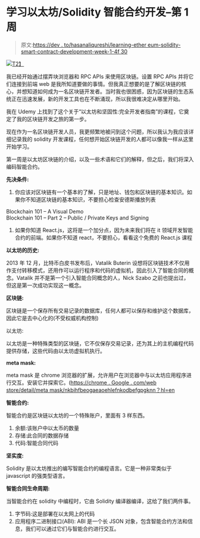 # 学习以太坊/Solidity 智能合约开发–第 1 周

> 原文:[https://dev . to/hasanaliqureshi/learning-ether eum-solidity-smart-contract-development-week-1-4f 30](https://dev.to/hasanaliqureshi/learning-ethereum-solidity-smart-contract-development-week-1-4f30)

[![](../Images/03f098e4930e6af88680e4c0546703e4.png)T2】](https://res.cloudinary.com/practicaldev/image/fetch/s--DobnPddw--/c_limit%2Cf_auto%2Cfl_progressive%2Cq_auto%2Cw_880/https://hasanali.me/wp-content/uploads/2019/05/vr-cOVER-1024x534.png)

我已经开始通过摆弄块浏览器和 RPC APIs 来使用区块链。设置 RPC APIs 并将它们连接到前端 web 是我所知道要做的事情。但我真正想要的是了解区块链的核心，并想知道如何成为一名区块链开发者。当时我也很困惑，因为区块链的生态系统正在迅速发展，新的开发工具也在不断涌现，所以我很难决定从哪里开始。

我在 Udemy 上找到了这个关于“以太坊和坚固性:完全开发者指南”的课程，它奠定了我的区块链开发之旅的第一步。

现在作为一名区块链开发人员，我更频繁地被问到这个问题，所以我认为我应该详细记录我的 solidity 开发课程，任何想开始区块链开发的人都可以像我一样从这里开始学习。

第一周是以太坊区块链的介绍，以及一些术语和它们的解释，但之后，我们将深入编码智能合约。

**先决条件:**

1.  你应该对区块链有一个基本的了解，只是地址、钱包和区块链的基本知识。如果你不知道区块链的基本知识，不要担心检查安德斯播放列表

<figcaption>Blockchain 101 – A Visual Demo</figcaption>

<figcaption>Blockchain 101 – Part 2 – Public / Private Keys and Signing</figcaption>

1.  如果你知道 React.js，这将是一个加分点，因为未来我们将在 it 领域开发智能合约的前端。如果你不知道 react，不要担心，看看这个免费的 React.js 课程

**以太坊的历史:**

2013 年 12 月，比特币白皮书发布后，Vatalik Buterin 设想将区块链技术不仅用作支付转移模式，还用作可以运行程序和代码的虚拟机，因此引入了智能合同的概念。Vatalik 并不是第一个引入智能合同概念的人，Nick Szabo 之前也提出过，但这是第一次成功实现这一概念。

**区块链:**

区块链是一个保存所有交易记录的数据库，任何人都可以保存和维护这个数据库，因此它是去中心化的(不受权威机构控制)

以太坊:

以太坊是一种特殊类型的区块链，它不仅保存交易记录，还为其上的主机编程代码提供存储，这些代码由以太坊虚拟机执行。

**meta mask:**

meta mask 是 chrome 浏览器的扩展，允许用户在浏览器中与以太坊应用程序进行交互。安装它并探索它。([https://chrome . Google . com/web store/detail/meta mask/nkbihfbeogaeaoehlefnkodbefgpgknn？hl=en](https://chrome.google.com/webstore/detail/metamask/nkbihfbeogaeaoehlefnkodbefgpgknn?hl=en)

**智能合约:**

智能合约是区块链以太坊的一个特殊账户，里面有 3 样东西。

1.  余额:该账户中以太币的数量
2.  存储:此合同的数据存储
3.  代码:智能合同代码

**坚实度:**

Solidity 是以太坊推出的编写智能合约的编程语言。它是一种非常类似于 javascript 的强类型语言。

**智能合同生命周期:**

当智能合约在 solidity 中编程时，它由 Solidity 编译器编译，这给了我们两件事。

1.  字节码:这是部署在以太网上的代码
2.  应用程序二进制接口(ABI): ABI 是一个长 JSON 对象，包含智能合约方法和信息，我们可以通过它们与智能合约进行交互。